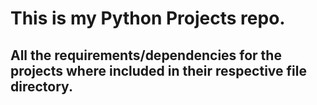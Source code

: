 # This is my Python Projects repo. 

## All the requirements/dependencies for the projects where included in their respective file directory. 
